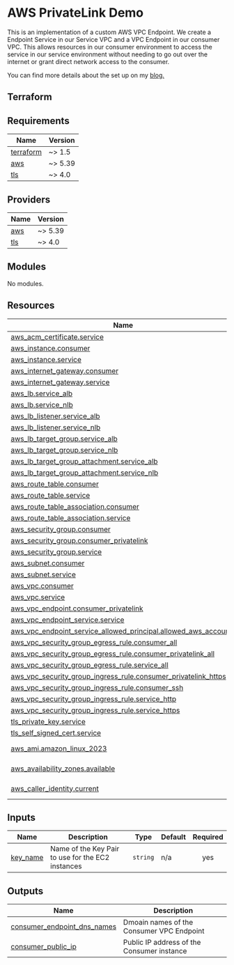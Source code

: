 # AWS PrivateLink Demo

This is an implementation of a custom AWS VPC Endpoint. We create a Endpoint Service in our Service VPC and a VPC
Endpoint in our consumer VPC. This allows resources in our consumer environment to access the service in our service
environment without needing to go out over the internet or grant direct network access to the consumer.

You can find more details about the set up on my [blog.](https://blog.damagedminds.nz/posts/2025-01-28-creating-vpc-endpoints-with-privatelink/)

## Terraform

<!-- BEGIN_TF_DOCS -->
## Requirements

| Name | Version |
|------|---------|
| <a name="requirement_terraform"></a> [terraform](#requirement\_terraform) | ~> 1.5 |
| <a name="requirement_aws"></a> [aws](#requirement\_aws) | ~> 5.39 |
| <a name="requirement_tls"></a> [tls](#requirement\_tls) | ~> 4.0 |

## Providers

| Name | Version |
|------|---------|
| <a name="provider_aws"></a> [aws](#provider\_aws) | ~> 5.39 |
| <a name="provider_tls"></a> [tls](#provider\_tls) | ~> 4.0 |

## Modules

No modules.

## Resources

| Name | Type |
|------|------|
| [aws_acm_certificate.service](https://registry.terraform.io/providers/hashicorp/aws/latest/docs/resources/acm_certificate) | resource |
| [aws_instance.consumer](https://registry.terraform.io/providers/hashicorp/aws/latest/docs/resources/instance) | resource |
| [aws_instance.service](https://registry.terraform.io/providers/hashicorp/aws/latest/docs/resources/instance) | resource |
| [aws_internet_gateway.consumer](https://registry.terraform.io/providers/hashicorp/aws/latest/docs/resources/internet_gateway) | resource |
| [aws_internet_gateway.service](https://registry.terraform.io/providers/hashicorp/aws/latest/docs/resources/internet_gateway) | resource |
| [aws_lb.service_alb](https://registry.terraform.io/providers/hashicorp/aws/latest/docs/resources/lb) | resource |
| [aws_lb.service_nlb](https://registry.terraform.io/providers/hashicorp/aws/latest/docs/resources/lb) | resource |
| [aws_lb_listener.service_alb](https://registry.terraform.io/providers/hashicorp/aws/latest/docs/resources/lb_listener) | resource |
| [aws_lb_listener.service_nlb](https://registry.terraform.io/providers/hashicorp/aws/latest/docs/resources/lb_listener) | resource |
| [aws_lb_target_group.service_alb](https://registry.terraform.io/providers/hashicorp/aws/latest/docs/resources/lb_target_group) | resource |
| [aws_lb_target_group.service_nlb](https://registry.terraform.io/providers/hashicorp/aws/latest/docs/resources/lb_target_group) | resource |
| [aws_lb_target_group_attachment.service_alb](https://registry.terraform.io/providers/hashicorp/aws/latest/docs/resources/lb_target_group_attachment) | resource |
| [aws_lb_target_group_attachment.service_nlb](https://registry.terraform.io/providers/hashicorp/aws/latest/docs/resources/lb_target_group_attachment) | resource |
| [aws_route_table.consumer](https://registry.terraform.io/providers/hashicorp/aws/latest/docs/resources/route_table) | resource |
| [aws_route_table.service](https://registry.terraform.io/providers/hashicorp/aws/latest/docs/resources/route_table) | resource |
| [aws_route_table_association.consumer](https://registry.terraform.io/providers/hashicorp/aws/latest/docs/resources/route_table_association) | resource |
| [aws_route_table_association.service](https://registry.terraform.io/providers/hashicorp/aws/latest/docs/resources/route_table_association) | resource |
| [aws_security_group.consumer](https://registry.terraform.io/providers/hashicorp/aws/latest/docs/resources/security_group) | resource |
| [aws_security_group.consumer_privatelink](https://registry.terraform.io/providers/hashicorp/aws/latest/docs/resources/security_group) | resource |
| [aws_security_group.service](https://registry.terraform.io/providers/hashicorp/aws/latest/docs/resources/security_group) | resource |
| [aws_subnet.consumer](https://registry.terraform.io/providers/hashicorp/aws/latest/docs/resources/subnet) | resource |
| [aws_subnet.service](https://registry.terraform.io/providers/hashicorp/aws/latest/docs/resources/subnet) | resource |
| [aws_vpc.consumer](https://registry.terraform.io/providers/hashicorp/aws/latest/docs/resources/vpc) | resource |
| [aws_vpc.service](https://registry.terraform.io/providers/hashicorp/aws/latest/docs/resources/vpc) | resource |
| [aws_vpc_endpoint.consumer_privatelink](https://registry.terraform.io/providers/hashicorp/aws/latest/docs/resources/vpc_endpoint) | resource |
| [aws_vpc_endpoint_service.service](https://registry.terraform.io/providers/hashicorp/aws/latest/docs/resources/vpc_endpoint_service) | resource |
| [aws_vpc_endpoint_service_allowed_principal.allowed_aws_accounts](https://registry.terraform.io/providers/hashicorp/aws/latest/docs/resources/vpc_endpoint_service_allowed_principal) | resource |
| [aws_vpc_security_group_egress_rule.consumer_all](https://registry.terraform.io/providers/hashicorp/aws/latest/docs/resources/vpc_security_group_egress_rule) | resource |
| [aws_vpc_security_group_egress_rule.consumer_privatelink_all](https://registry.terraform.io/providers/hashicorp/aws/latest/docs/resources/vpc_security_group_egress_rule) | resource |
| [aws_vpc_security_group_egress_rule.service_all](https://registry.terraform.io/providers/hashicorp/aws/latest/docs/resources/vpc_security_group_egress_rule) | resource |
| [aws_vpc_security_group_ingress_rule.consumer_privatelink_https](https://registry.terraform.io/providers/hashicorp/aws/latest/docs/resources/vpc_security_group_ingress_rule) | resource |
| [aws_vpc_security_group_ingress_rule.consumer_ssh](https://registry.terraform.io/providers/hashicorp/aws/latest/docs/resources/vpc_security_group_ingress_rule) | resource |
| [aws_vpc_security_group_ingress_rule.service_http](https://registry.terraform.io/providers/hashicorp/aws/latest/docs/resources/vpc_security_group_ingress_rule) | resource |
| [aws_vpc_security_group_ingress_rule.service_https](https://registry.terraform.io/providers/hashicorp/aws/latest/docs/resources/vpc_security_group_ingress_rule) | resource |
| [tls_private_key.service](https://registry.terraform.io/providers/hashicorp/tls/latest/docs/resources/private_key) | resource |
| [tls_self_signed_cert.service](https://registry.terraform.io/providers/hashicorp/tls/latest/docs/resources/self_signed_cert) | resource |
| [aws_ami.amazon_linux_2023](https://registry.terraform.io/providers/hashicorp/aws/latest/docs/data-sources/ami) | data source |
| [aws_availability_zones.available](https://registry.terraform.io/providers/hashicorp/aws/latest/docs/data-sources/availability_zones) | data source |
| [aws_caller_identity.current](https://registry.terraform.io/providers/hashicorp/aws/latest/docs/data-sources/caller_identity) | data source |

## Inputs

| Name | Description | Type | Default | Required |
|------|-------------|------|---------|:--------:|
| <a name="input_key_name"></a> [key\_name](#input\_key\_name) | Name of the Key Pair to use for the EC2 instances | `string` | n/a | yes |

## Outputs

| Name | Description |
|------|-------------|
| <a name="output_consumer_endpoint_dns_names"></a> [consumer\_endpoint\_dns\_names](#output\_consumer\_endpoint\_dns\_names) | Dmoain names of the Consumer VPC Endpoint |
| <a name="output_consumer_public_ip"></a> [consumer\_public\_ip](#output\_consumer\_public\_ip) | Public IP address of the Consumer instance |
<!-- END_TF_DOCS -->
